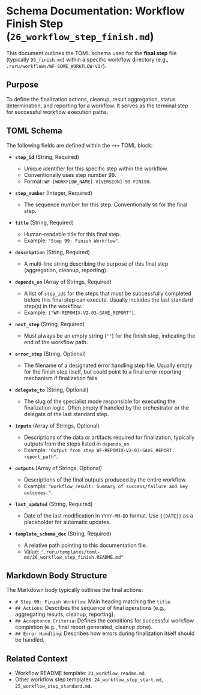 # Schema Documentation: Workflow Finish Step (`26_workflow_step_finish.md`)

This document outlines the TOML schema used for the **final step** file (typically `99_finish.md`) within a specific workflow directory (e.g., `.ruru/workflows/WF-SOME_WORKFLOW-V1/`).

## Purpose

To define the finalization actions, cleanup, result aggregation, status determination, and reporting for a workflow. It serves as the terminal step for successful workflow execution paths.

## TOML Schema

The following fields are defined within the `+++` TOML block:

*   **`step_id`** (String, Required)
    *   Unique identifier for this specific step within the workflow.
    *   Conventionally uses step number 99.
    *   Format: `WF-[WORKFLOW_NAME]-V[VERSION]-99-FINISH`.

*   **`step_number`** (Integer, Required)
    *   The sequence number for this step. Conventionally `99` for the final step.

*   **`title`** (String, Required)
    *   Human-readable title for this final step.
    *   Example: `"Step 99: Finish Workflow"`.

*   **`description`** (String, Required)
    *   A multi-line string describing the purpose of this final step (aggregation, cleanup, reporting).

*   **`depends_on`** (Array of Strings, Required)
    *   A list of `step_id`s for the steps that must be successfully completed before this final step can execute. Usually includes the last standard step(s) in the workflow.
    *   Example: `["WF-REPOMIX-V2-03-SAVE_REPORT"]`.

*   **`next_step`** (String, Required)
    *   Must always be an empty string (`""`) for the finish step, indicating the end of the workflow path.

*   **`error_step`** (String, Optional)
    *   The filename of a designated error handling step file. Usually empty for the finish step itself, but could point to a final error reporting mechanism if finalization fails.

*   **`delegate_to`** (String, Optional)
    *   The slug of the specialist mode responsible for executing the finalization logic. Often empty if handled by the orchestrator or the delegate of the last standard step.

*   **`inputs`** (Array of Strings, Optional)
    *   Descriptions of the data or artifacts required for finalization, typically outputs from the steps listed in `depends_on`.
    *   Example: `"Output from step WF-REPOMIX-V2-03-SAVE_REPORT: report_path"`.

*   **`outputs`** (Array of Strings, Optional)
    *   Descriptions of the final outputs produced by the entire workflow.
    *   Example: `"workflow_result: Summary of success/failure and key outcomes."`.

*   **`last_updated`** (String, Required)
    *   Date of the last modification in `YYYY-MM-DD` format. Use `{{DATE}}` as a placeholder for automatic updates.

*   **`template_schema_doc`** (String, Required)
    *   A relative path pointing to this documentation file.
    *   Value: `".ruru/templates/toml-md/26_workflow_step_finish.README.md"`

## Markdown Body Structure

The Markdown body typically outlines the final actions:

*   `# Step 99: Finish Workflow`: Main heading matching the `title`.
*   `## Actions`: Describes the sequence of final operations (e.g., aggregating results, cleanup, reporting).
*   `## Acceptance Criteria`: Defines the conditions for successful workflow completion (e.g., final report generated, cleanup done).
*   `## Error Handling`: Describes how errors during finalization itself should be handled.

## Related Context

*   Workflow README template: `23_workflow_readme.md`.
*   Other workflow step templates: `24_workflow_step_start.md`, `25_workflow_step_standard.md`.
